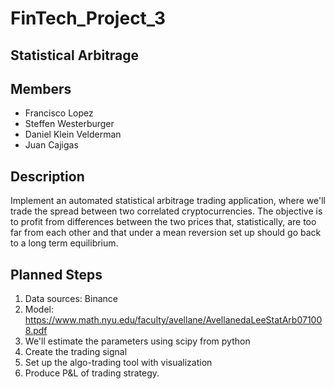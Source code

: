 # FinTech_Project_3

## Statistical Arbitrage 

## Members
- Francisco Lopez
- Steffen Westerburger
- Daniel Klein Velderman
- Juan Cajigas

## Description
Implement an automated statistical arbitrage trading application, where we'll trade the spread between two correlated cryptocurrencies. The objective is to profit from differences between the two prices that, statistically, are too far from each other and that under a mean reversion set up should go back to a long term equilibrium. 

## Planned Steps
1. Data sources: Binance
2. Model: https://www.math.nyu.edu/faculty/avellane/AvellanedaLeeStatArb071008.pdf
3. We'll estimate the parameters using scipy from python
4. Create the trading signal
5. Set up the algo-trading tool with visualization
6. Produce P&L of trading strategy.  



